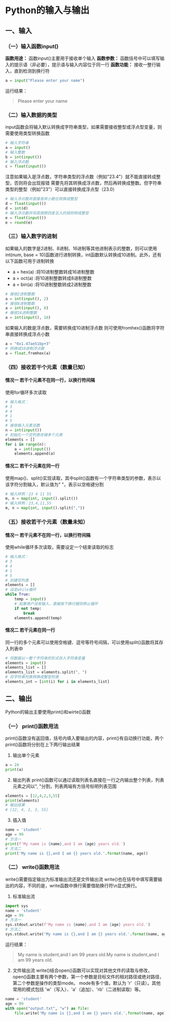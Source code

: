 # Python的输入与输出
## 一、输入
### （一）输入函数input()
**函数用途：** 函数input()主要用于接收单个输入
**函数参数：** 函数括号中可以填写输入的提示语（非必要），提示语与输入内容位于同一行
**函数功能：** 接收一整行输入，直到检测到换行符
~~~py
a = input("Please enter your name")
~~~
运行结果：
> Please enter your name
### （二）输入数据的类型
input函数会将输入默认转换成字符串类型，如果需要接收整型或浮点型变量，则需要使用类型转换函数
~~~py
# 输入字符串
a = input()
# 输入整数
b = int(input())
# 输入浮点数
c = float(input())
~~~
注意如果输入是浮点数，字符串类型的浮点数（例如"23.4"）就不能直接转成整型，否则将会出现报错
需要先将其转换成浮点数，然后再转换成整数。但字符串类型的整型（例如"23"）可以直接转换成浮点型（23.0）
~~~py
# 输入浮点数并直接舍弃小数位转换成整型
d = float(input())
d = int(d)
# 输入浮点数并将其按照四舍五入的规则转成整型
e = float(input())
e = round(e)
~~~
### （三）输入数字的进制
如果输入的数字是2进制、8进制、16进制等其他进制表示的整数，则可以使用int(num, base = 10)函数进行进制转换，int函数默认转换成10进制。此外，还有以下函数可用于进制转换
- a = hex(a) :将10进制整数转成16进制整数
- a = oct(a) :将10进制整数转成8进制整数
- a = bin(a) :将10进制整数转成2进制整数
~~~py
# 接收2进制整数
a = int(input(), 2)
# 接收8进制整数
a = int(input(), 8)
# 接收16进制整数
a = int(input(), 16)
~~~
如果输入的数是浮点数，需要转换成10进制浮点数
则可使用fromhex()函数将字符串直接转换成浮点小数
~~~py
a = "0x1.47ae51bp+3"
# 转换成10进制浮点数
a = float.fromhex(a)
~~~
### （四）接收若干个元素（数量已知）
#### 情况一 若干个元素不在同一行，以换行符间隔
使用for循环多次读取
~~~py
# 输入格式：
# 3
# 4
# 1
# 5
# 接收输入元素总数
n = int(input())
# 初始化一个空列表存储多个元素
elements = []
for i in range(n):
    a = int(input())
    elements.append(a)
~~~
#### 情况二 若干个元素在同一行
使用map()、split()实现读取，其中split()函数有一个字符串类型的参数，表示以该字符分割输入，默认值为" "，表示以空格键分割
~~~py
# 输入样例：23 4 11 55
m, n = map(int, input().split())
# 输入样例：23,4,11,55
m, n = map(int, input().split(","))
~~~
### （五）接收若干个元素（数量未知）
#### 情况一 若干元素不在同一行，以换行符间隔
使用while循环多次读取，需要设定一个结束读取的标志
~~~py
# 输入格式：
# 3
# 4
# 1
# 5
# 创建空列表
elements = []
# 设定while循环
while True:
    temp = input()
    # 如果用户没有输入，直接按下换行键则停止循环
    if not temp:
        break
    elements.append(temp)
~~~
#### 情况二 若干元素在同一行
同一行的多个元素可以使用空格键、逗号等符号间隔，可以使用split()函数将其存入列表中
~~~py
# 将数据以一整个字符串的形式存入字符串变量
elements = input()
elements_list = []
elements_list = elements.split(", ")
# 将字符串列表转换成整型列表
elements_int = [int(i) for i in elements_list] 
~~~
## 二、输出
Python的输出主要使用print()和wirte()函数
### （一） print()函数用法
print()函数没有返回值，括号内填入要输出的内容，print()有自动换行功能，两个print()函数将分别在上下两行输出结果
1. 输出单个元素
~~~py
a = 24
print(a)
~~~
2. 输出列表
print()函数可以通过读取列表名直接在一行之内输出整个列表，列表元素之间以", "分割，列表两端有方括号标明列表范围
~~~py
elements = [12,4,2,3,55]
print(elements)
# 输出结果
# [12, 4, 2, 3, 55]
~~~
3. 插入值
~~~py
name = 'student'
age = 99
# 方法一
print(f'My name is {name},and I am {age} years old.')
# 方法二
print('My name is {},and I am {} years old.'.format(name, age))
~~~
### （二） write()函数用法
write()需要指定输出为标准输出流还是文件输出流
write()也在括号中填写需要输出的内容，不同的是，write函数中换行需要借助换行符\n显式换行。
1. 标准输出流
~~~py
import sys
name = 'student'
age = 99
# 方法一
sys.stdout.write(f'My name is {name},and I am {age} years old.')
# 方法二
sys.stdout.write('My name is {},and I am {} years old.'.format(name, age))
~~~
运行结果：
> My name is student,and I am 99 years old.My name is student,and I am 99 years old.
2. 文件输出流
write()结合open()函数可以实现对其他文件的读取与修改，open()函数主要有两个参数，第一个参数是目标文件的相对路径或绝对路径，第二个参数是操作的类型mode。
mode有多个值，默认为 'r'（只读）。其他常用的模式包括 'w'（写入）、'a'（追加）、'rb'（二进制读取）等。
~~~py
name = 'student'
age = 99
with open("output.txt", "w") as file:
    file.write('My name is {},and I am {} years old.'.format(name, age))
~~~